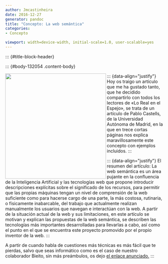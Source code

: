 ```yaml
---
author: Jmcastinheira
date: 2016-12-27
generator: pandoc
title: "Concepto: La web semántica"
categories:
- Concepto

viewport: width=device-width, initial-scale=1.0, user-scalable=yes
---
```


::: {#title-block-header}

::: {#body-132054 .content-body}
<div>



::: {data-align="justify"}
    <a href="http://www.csus.edu/indiv/d/dowdenb/graphics/penguin-logic.jpg"><img class="alignleft" src="http://www.csus.edu/indiv/d/dowdenb/graphics/penguin-logic.jpg" width="320" height="335" align="left" border="0" /></a>Hoy os traigo un artículo que me ha gustado tanto, que he decidido compartirlo con todos los lectores de «Lo Real en el Espejo», se trata de un artículo de Pablo Castells, de la Universidad Autónoma de Madrid, en la que en trece cortas páginas nos explica maravillosamente este concepto con ejemplos incluidos.
:::

::: {data-align="justify"}
    El resumen del artículo: La web semántica es un área pujante en la confluencia de la Inteligencia Artificial y las tecnologías web que propone introducir descripciones explícitas sobre el significado de los recursos, para permitir que las propias máquinas tengan un nivel de comprensión de la web suficiente como para hacerse cargo de una parte, la más costosa, rutinaria, o físicamente inabarcable, del trabajo que actualmente realizan manualmente los usuarios que navegan e interactúan con la web. A partir de la situación actual de la web y sus limitaciones, en este artículo se motivan y explican las propuestas de la web semántica, se describen las tecnologías más importantes desarrolladas para llevarlas a cabo, así como el punto en el que se encuentra este proyecto promovido por el propio inventor de la web.
:::

A partir de cuando habla de cuestiones más técnicas es más fácil que te
pierdas, salvo que seas informático como es el caso de nuestro
colaborador Bieito, sin más preámbulos, os dejo [el enlace
anunciado.](http://arantxa.ii.uam.es/%7Ecastells/publications/castells-uclm03.pdf)
:::
